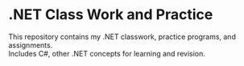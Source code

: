 # .NET Class Work and Practice

This repository contains my .NET classwork, practice programs, and assignments.  
Includes C#, other .NET concepts for learning and revision.
